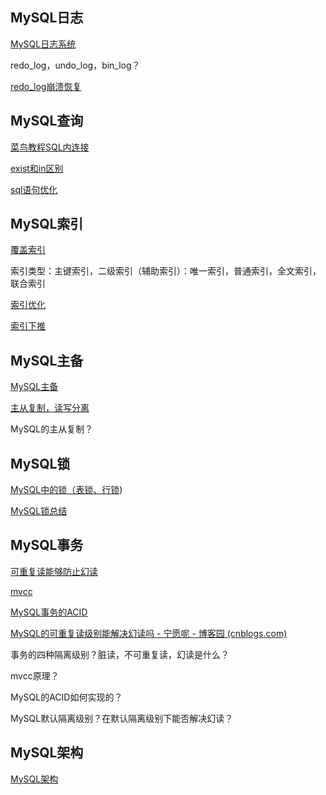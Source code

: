 ## MySQL日志

[MySQL日志系统](https://blog.csdn.net/u010002184/article/details/88526708)

redo_log，undo_log，bin_log？

[redo_log崩溃恢复](https://cloud.tencent.com/developer/article/1417482#:~:text=%E5%B4%A9%E6%BA%83%E6%81%A2%E5%A4%8D.,%E5%B4%A9%E6%BA%83%E6%81%A2%E5%A4%8D%E8%83%BD%E5%8A%9B%E6%98%AF%E6%8C%87InnoDB%E5%8F%AF%E4%BB%A5%E4%BF%9D%E8%AF%81%E6%95%B0%E6%8D%AE%E5%BA%93%E5%9C%A8%E5%BC%82%E5%B8%B8%E5%B4%A9%E6%BA%83%E9%87%8D%E5%90%AF%E5%90%8E%E7%9A%84%E7%8A%B6%E6%80%81%E5%92%8C%E4%BD%BF%E7%94%A8binlog%E6%96%87%E4%BB%B6%E6%81%A2%E5%A4%8D%E5%87%BA%E6%9D%A5%E7%9A%84%E6%95%B0%E6%8D%AE%E5%BA%93%E7%8A%B6%E6%80%81%E4%BF%9D%E6%8C%81%E4%B8%80%E8%87%B4%E3%80%82.)

## MySQL查询

[菜鸟教程SQL内连接](https://www.runoob.com/sql/sql-join-inner.html)

[exist和in区别](https://blog.csdn.net/qq_27409289/article/details/85963089)

[sql语句优化](https://zhuanlan.zhihu.com/p/265852739)

## MySQL索引

[覆盖索引](https://juejin.cn/post/6844903967365791752)

 索引类型：主键索引，二级索引（辅助索引）：唯一索引，普通索引，全文索引，联合索引

[索引优化](https://zhuanlan.zhihu.com/p/61687047)

[索引下推](https://www.cnblogs.com/Chenjiabing/p/12600926.html)



## MySQL主备

[MySQL主备](https://blog.csdn.net/qq_40378034/article/details/91125768)

[主从复制，读写分离](https://zhuanlan.zhihu.com/p/199217698)

MySQL的主从复制？

## MySQL锁

[MySQL中的锁（表锁、行锁](https://www.cnblogs.com/chenqionghe/p/4845693.html))

[MySQL锁总结](https://zhuanlan.zhihu.com/p/29150809)

## MySQL事务

[可重复读能够防止幻读](https://cloud.tencent.com/developer/article/1506516)

[mvcc](https://www.jianshu.com/p/d67f0329d3bf)

[MySQL事务的ACID](https://www.cnblogs.com/kismetv/p/10331633.html)

[MySQL的可重复读级别能解决幻读吗 - 宁愿呢 - 博客园 (cnblogs.com)](https://www.cnblogs.com/liyus/p/10556563.html)

事务的四种隔离级别？脏读，不可重复读，幻读是什么？

mvcc原理？

MySQL的ACID如何实现的？

MySQL默认隔离级别？在默认隔离级别下能否解决幻读？



## MySQL架构

[MySQL架构](https://www.cnblogs.com/michael9/p/12497992.html)

